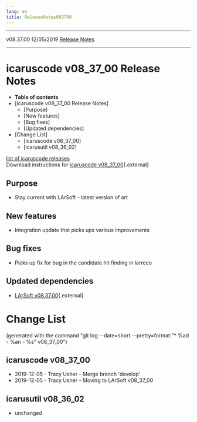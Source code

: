 ```yaml
---
lang: en
title: ReleaseNotes083700
---
```


  ----------- ------------ -- -- ------------------------------------------------------
  v08.37.00   12/05/2019         [Release Notes](ReleaseNotes083700.html)
  ----------- ------------ -- -- ------------------------------------------------------



icaruscode v08\_37\_00 Release Notes
==========================================================================================

-   **Table of contents**
-   [icaruscode v08\_37\_00 Release
    Notes]
    -   [Purpose]
    -   [New features]
    -   [Bug fixes]
    -   [Updated dependencies]
-   [Change List]
    -   [icaruscode v08\_37\_00]
    -   [icarusutil v08\_36\_02]

[list of icaruscode
releases](List_of_ICARUS_code_releases.html)\
Download instructions for [icaruscode
v08\_37\_00](http://scisoft.fnal.gov/scisoft/bundles/sbnd/v08_37_00/icaruscode-v08_37_00.html){.external}



Purpose
----------------------------------

-   Stay current with LArSoft - latest version of art



New features
--------------------------------------------

-   Integration update that picks ups various improvements



Bug fixes
--------------------------------------

-   Picks up fix for bug in the candidate hit finding in larreco



Updated dependencies
------------------------------------------------------------

-   [LArSoft
    v08.37.00](https://cdcvs.fnal.gov/redmine/projects/larsoft/wiki/ReleaseNotes083700){.external}



Change List
==========================================

(generated with the command \"git log \--date=short
\--pretty=format:\"\* %ad - %an - %s\" v08\_37\_00\")



icaruscode v08\_37\_00
--------------------------------------------------------------

-   2019-12-05 - Tracy Usher - Merge branch \'develop\'
-   2019-12-05 - Tracy Usher - Moving to LArSoft v08\_37\_00



icarusutil v08\_36\_02
--------------------------------------------------------------

-   unchanged
